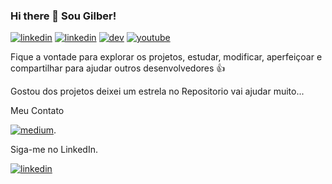 ### Hi there 👋 Sou Gilber!

[![linkedin](https://img.shields.io/badge/GitHub-100000?style=for-the-badge&logo=github&logoColor=whitee)](https://github.com/gilbercs/gilbercs)
[![linkedin](https://img.shields.io/badge/LinkedIn-0077B5?style=for-the-badge&logo=linkedin&logoColor=white)](https://www.linkedin.com/in/gilbercs)
[![dev](https://img.shields.io/badge/dev.to-0A0A0A?style=for-the-badge&logo=devdotto&logoColor=white)](https://dev.to/gilbercs)
[![youtube](https://img.shields.io/badge/YouTube-FF0000?style=for-the-badge&logo=youtube&logoColor=white)](https://www.youtube.com/@gilbercs)



Fique a vontade para explorar os projetos, estudar, modificar, aperfeiçoar e compartilhar para ajudar outros desenvolvedores 👍

Gostou dos projetos deixei um estrela no Repositorio vai ajudar muito...

Meu Contato

[![medium](https://img.shields.io/badge/WhatsApp-25D366?style=for-the-badge&logo=whatsapp&logoColor=white)](https://api.whatsapp.com/send?phone=92993124740).

Siga-me no LinkedIn.

[![linkedin](https://img.shields.io/badge/LinkedIn-0077B5?style=for-the-badge&logo=linkedin&logoColor=white)](www.linkedin.com/comm/mynetwork/discovery-see-all?usecase=PEOPLE_FOLLOWS&followMember=gilbercs)

